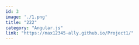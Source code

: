 ```yaml
---
id: 3
image: './1.png'
title: "222"
category: "Angular.js"
link: "https://max12345-ally.github.io/Project1/"
---
```

